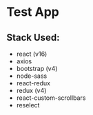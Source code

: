 # Test App 

## Stack Used:  

- react (v16)
- axios
- bootstrap (v4)
- node-sass
- react-redux
- redux (v4)
- react-custom-scrollbars
- reselect
